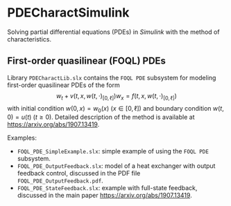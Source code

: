 # PDECharactSimulink

Solving partial differential equations (PDEs) in _Simulink_ with the method of characteristics.

## First-order quasilinear (FOQL) PDEs

Library `PDECharactLib.slx` contains the `FOQL PDE` subsystem for modeling first-order quasilinear PDEs of the form
$$w_t + v\big( t, x, w(t, \cdot)_{[0, \ell]} \big) w_x = f\big( t, x, w(t, \cdot)_{[0, \ell]} \big)$$
with initial condition $w(0, x) = w_0(x)$ ($x \in [0, \ell]$) and boundary condition $w(t, 0) = u(t)$ ($t \ge 0$). Detailed description of the method is available at https://arxiv.org/abs/1907.13419.

Examples:
* `FOQL_PDE_SimpleExample.slx`: simple example of using the `FOQL PDE` subsystem.
* `FOQL_PDE_OutputFeedback.slx`: model of a heat exchanger with output feedback control, discussed in the PDF file `FOQL_PDE_OutputFeedback.pdf`.
* `FOQL_PDE_StateFeedback.slx`: example with full-state feedback, discussed in the main paper https://arxiv.org/abs/1907.13419.
